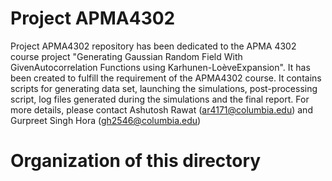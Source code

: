 # Project APMA4302
Project APMA4302 repository has been dedicated to the APMA 4302 course project "Generating Gaussian Random Field With GivenAutocorrelation Functions using Karhunen-LoèveExpansion". It has been created to fulfill the requirement of the APMA4302 course. It contains scripts for generating data set, launching the simulations, post-processing script, log files generated during the simulations and the final report.
For more details, please contact Ashutosh Rawat (ar4171@columbia.edu) and Gurpreet Singh Hora (gh2546@columbia.edu)

# Organization of this directory
